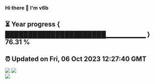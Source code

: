### Hi there 👋  I'm v6b  
⏳ Year progress { ██████████████████████▁▁▁▁▁▁▁▁ } 76.31 %
---
⏰ Updated on Fri, 06 Oct 2023 12:27:40 GMT
---
![](https://github-readme-stats.vercel.app/api?username=v6b&bg_color=30,e96443,904e95&title_color=fff&text_color=fff&layout=compact)
![](https://github-readme-stats.vercel.app/api/top-langs/?username=v6b&layout=compact&bg_color=30,e96443,904e95&title_color=fff&text_color=fff)  
![](https://gcore.jsdelivr.net/gh/v6b/v6b@main/assets/github-contribution-grid-snake.svg)

